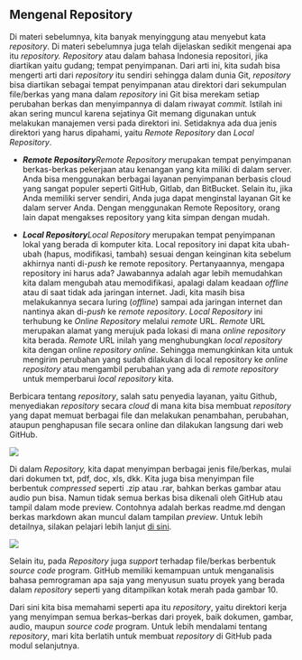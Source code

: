 ## Mengenal Repository

Di materi sebelumnya, kita banyak menyinggung atau menyebut kata *repository*. Di materi sebelumnya juga telah dijelaskan sedikit mengenai apa itu *repository.* *Repository* atau dalam bahasa Indonesia repositori, jika diartikan yaitu gudang; tempat penyimpanan. Dari arti ini, kita sudah bisa mengerti arti dari *repository* itu sendiri sehingga dalam dunia Git, *repository* bisa diartikan sebagai tempat penyimpanan atau direktori dari sekumpulan file/berkas yang mana dalam *repository* ini Git bisa merekam setiap perubahan berkas dan menyimpannya di dalam riwayat *commit.* Istilah ini akan sering muncul karena sejatinya Git memang digunakan untuk melakukan manajemen versi pada direktori ini. Setidaknya ada dua jenis direktori yang harus dipahami, yaitu *Remote* *Repository* dan *Local* *Repository*.

- ***Remote Repository****Remote Repository* merupakan tempat penyimpanan berkas-berkas pekerjaan atau kenangan yang kita miliki di dalam server. Anda bisa menggunakan berbagai layanan penyimpanan berbasis cloud yang sangat populer seperti GitHub, Gitlab, dan BitBucket. Selain itu, jika Anda memiliki server sendiri, Anda juga dapat menginstal layanan Git ke dalam server Anda. Dengan menggunakan Remote Repository, orang lain dapat mengakses repository yang kita simpan dengan mudah.
    
- ***Local Repository****Local Repository* merupakan tempat penyimpanan lokal yang berada di komputer kita. Local repository ini dapat kita ubah-ubah (hapus, modifikasi, tambah) sesuai dengan keinginan kita sebelum akhirnya nanti di-*push* ke remote repository.
    Pertanyaannya, mengapa repository ini harus ada? Jawabannya adalah agar lebih memudahkan kita dalam mengubah atau memodifikasi, apalagi dalam keadaan *offline* atau di saat tidak ada jaringan internet. Jadi, kita masih bisa melakukannya secara luring (*offline*) sampai ada jaringan internet dan nantinya akan di-*push* ke *remote repository*.
    *Local Repository* ini terhubung ke *Online* *Repository* melalui *remote* URL. *Remote* URL merupakan alamat yang merujuk pada lokasi di mana *online repository* kita berada. *Remote* URL inilah yang menghubungkan *local repository* kita dengan online *repository* *online*. Sehingga memungkinkan kita untuk mengirim perubahan yang sudah dilakukan di local repository ke *online repository* atau mengambil perubahan yang ada di *remote repository* untuk memperbarui *local repository* kita.

Berbicara tentang *repository*, salah satu penyedia layanan, yaitu Github, menyediakan *repository* secara *cloud* di mana kita bisa membuat *repository* yang dapat memuat berbagai file dan melakukan penambahan, perubahan, ataupun penghapusan file secara online dan dilakukan langsung dari web GitHub.

<img src="/home/anggads_01/Public/bahasa pemrograman/dicoding_resources/202107051308493bb44e9005e4dc3f9c5ca134439f00dd.png
">

Di dalam *Repository,* kita dapat menyimpan berbagai jenis file/berkas, mulai dari dokumen txt, pdf, doc, xls, dkk. Kita juga bisa menyimpan file berbentuk *compressed* seperti .zip atau .rar, bahkan berkas gambar atau audio pun bisa. Namun tidak semua berkas bisa dikenali oleh GitHub atau tampil dalam mode preview. Contohnya adalah berkas readme.md dengan berkas markdown akan muncul dalam tampilan *preview*. Untuk lebih detailnya, silakan pelajari lebih lanjut [di sini](https://docs.github.com/en/github/managing-files-in-a-repository/working-with-non-code-files).

<img src="/home/anggads_01/Public/bahasa pemrograman/dicoding_resources/20210705130927f15fd5e33ff726f84b9dbededf1f9244.png
">

Selain itu, pada *Repository* juga *support* terhadap file/berkas berbentuk *source* *code* program. GitHub memiliki kemampuan untuk menganalisis bahasa pemrograman apa saja yang menyusun suatu proyek yang berada dalam *repository* seperti yang ditampilkan kotak merah pada gambar 10.

Dari sini kita bisa memahami seperti apa itu *repository*, yaitu direktori kerja yang menyimpan semua berkas–berkas dari proyek, baik dokumen, gambar, audio, maupun *source code* program. Untuk lebih mendalami tentang *repository*, mari kita berlatih untuk membuat *repository* di GitHub pada modul selanjutnya.